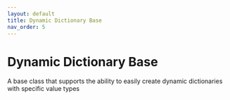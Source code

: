 ```yaml
---
layout: default
title: Dynamic Dictionary Base 
nav_order: 5
---
```


# Dynamic Dictionary Base

A base class that supports the ability to easily create dynamic dictionaries with specific value types

